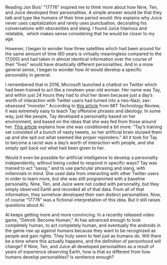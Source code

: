 Reading Jon Bois’ "17776" inspired me to think more about how Nine, Ten, and Juice developed their personalities. A simple answer would be that they talk and type like humans of their time period would: this explains why Juice never uses capitalization and rarely uses punctuation, decorating his conversations with obscenities and slang. I found Juice hilarious and relatable,  which makes sense considering that he would be closer to my age. 

However, I began to wonder how three satellites which had been around for the same amount of time (60 years is virtually meaningless compared to the 17,000) and had taken in almost identical information over the course of their “lives” would have drastically different personalities. And in a more general sense, I began to wonder how AI would develop a specific personality in general.

I remembered that in 2016, Microsoft launched a chatbot on Twitter which had been trained to act like a nineteen-year-old woman. Her name was Tay, and within just 24 hours they had to shut her down because just a day’s worth of interaction with Twitter users had turned into a neo-Nazi, sex-obsessed “monster.” According to [this article](https://www.technologyreview.com/s/610634/microsofts-neo-nazi-sexbot-was-a-great-lesson-for-makers-of-ai-assistants/) from MIT Technology Review, it was extremely easy to teach Tay offensive phrases and ideology. In some way, just like people, Tay developed a personality based on her environment, and based on the ideas that she was fed from those around her. [This article](https://www.technologyreview.com/s/601111/why-microsoft-accidentally-unleashed-a-neo-nazi-sexbot/) explains how she was conditioned a bit more: “Tay’s training set consisted of a bunch of nasty tweets, so her artificial brain slurped them up and she spit out what seemed like proper rejoinders.” All it took for Tay to become a racist was a day’s worth of interaction with people, and she simply spit back out what had been given to her.

Would it even be possible for artificial intelligence to develop a personality independently, without being coded to respond in specific ways? Tay was trained to act “sassy,” and to use particular phrasing and slang, with millennials in mind. She used data from interacting with other Twitter users in order to learn more, but she was still programmed with a baseline personality. Nine, Ten, and Juice were not coded with personality, but they simply observed Earth and recorded all of that data. From all of that information, they somehow developed their own distinct personalities. Now, of course “17776” was a fictional interpretation of this idea. But it still raises questions about AI. 

AI keeps getting more and more convincing. In a recently released video game, "Detroit: Become Human," AI has advanced enough to look completely human, to act completely human, and eventually the androids in the game rise up against humans because they want to be recognized as people and gain rights. They truly seem to feel just as humans do. Will there be a time where this actually happens, and the definition of personhood will change? If Nine, Ten, and Juice all developed personalities as a result of years of experience observing Earth, how is that so different from how humans develop personalities? Is sentience enough?
